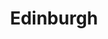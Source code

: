 ---
title: Edinburgh
crosslinks:
- Jeeters_Edinburgh
- youtubefactsbot
- Scotland
- youtubot
- gifs
- glasgow
- pocketsand
- petty
- LifeProTips
- knitting
- ukpolitics
- billiontests
- foodnyc
- WordAvalanches
- policeuk
- IWantOut
- HailCorporate
- OutdoorScotland
- Fitness
- MetalGigsScotland
---